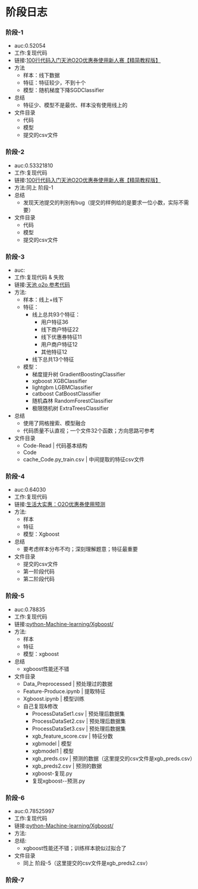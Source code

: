 # 阶段日志

### 阶段-1

- auc:0.52054
- 工作:复现代码
- 链接:[100行代码入门天池O2O优惠券使用新人赛【精简教程版】](https://tianchi.aliyun.com/notebook-ai/detail?postId=8462)
- 方法
  - 样本：线下数据
  - 特征：特征较少，不到十个
  - 模型：随机梯度下降SGDClassifier
- 总结
  - 特征少、模型不是最优、样本没有使用线上的
- 文件目录
  - 代码
  - 模型
  - 提交的csv文件

### 阶段-2

- auc:0.53321810
- 工作:复现代码
- 链接:[100行代码入门天池O2O优惠券使用新人赛【精简教程版】](https://tianchi.aliyun.com/notebook-ai/detail?postId=8462)
- 方法:同上 阶段-1
- 总结
  - 发现天池提交的判别有bug（提交的样例给的是要求一位小数，实际不需要）
- 文件目录
  - 代码
  - 模型
  - 提交的csv文件

### 阶段-3

- auc:
- 工作:复现代码 & 失败
- 链接:[天池 o2o 参考代码](https://tianchi.aliyun.com/notebook-ai/detail?postId=23504)
- 方法:
  - 样本：线上+线下
  - 特征：
    - 线上总共93个特征：
      - 用户特征36
      - 线下商户特征22
      - 线下优惠券特征11
      - 用户商户特征12
      - 其他特征12
    - 线下总共13个特征
  - 模型：
    - 梯度提升树 GradientBoostingClassifier 
    - xgboost XGBClassifier
    - lightgbm LGBMClassifier
    - catboost CatBoostClassifier
    - 随机森林 RandomForestClassifier
    - 极限随机树 ExtraTreesClassifier
- 总结
  - 使用了网格搜索、模型融合
  - 代码质量不认直视；一个文件32个函数；方向思路可参考
- 文件目录
  - Code-Read | 代码基本结构
  - Code
  - cache_Code.py_train.csv | 中间提取的特征csv文件

### 阶段-4

- auc:0.64030
- 工作:复现代码
- 链接:[生活大实惠：O2O优惠券使用预测](https://github.com/bike5/O2O)
- 方法:
  - 样本
  - 特征
  - 模型：Xgboost
- 总结
  - 要考虑样本分布不均；深刻理解题意；特征最重要
- 文件目录
  - 提交的csv文件
  - 第一阶段代码
  - 第二阶段代码

### 阶段-5

- auc:0.78835
- 工作:复现代码
- 链接:[python-Machine-learning/Xgboost/](https://github.com/Mryangkaitong/python-Machine-learning/tree/master/Xgboost)
- 方法:
  - 样本
  - 特征
  - 模型：xgboost
- 总结
  - xgboost性能还不错
- 文件目录
  - Data_Preprocessed | 预处理过的数据
  - Feature-Produce.ipynb | 提取特征
  - Xgboost.ipynb | 模型训练
  - 自己复现&修改
    - ProcessDataSet1.csv | 预处理后数据集
    - ProcessDataSet2.csv | 预处理后数据集
    - ProcessDataSet3.csv | 预处理后数据集
    - xgb_feature_score.csv | 特征分数
    - xgbmodel | 模型
    - xgbmodel1 | 模型
    - xgb_preds.csv | 预测的数据（这里提交的csv文件是xgb_preds.csv）
    - xgb_preds2.csv | 预测的数据
    - xgboost-复现.py
    - 复现xgboost--预测.py

### 阶段-6

- auc:0.78525997
- 工作:复现代码
- 链接:[python-Machine-learning/Xgboost/](https://github.com/Mryangkaitong/python-Machine-learning/tree/master/Xgboost)
- 方法:
- 总结:
  - xgboost性能还不错；训练样本貌似过拟合了
- 文件目录
  - 同上 阶段-5（这里提交的csv文件是xgb_preds2.csv）

### 阶段-7
